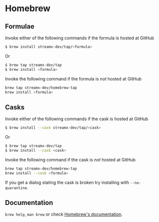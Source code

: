 # Homebrew

## Formulae
Invoke either of the following commands if the formula is hosted at GitHub

```sh
$ brew install streamx-dev/tap/<formula>
```

Or

```sh
$ brew tap streamx-dev/tap
$ brew install <formula>
```

Invoke the following command if the formula is *not* hosted at GitHub

```sh
brew tap streamx-dev/homebrew-tap 
brew install <formula>
```

## Casks
Invoke either of the following commands if the cask is hosted at GitHub

```sh
$ brew install --cask streamx-dev/tap/<cask>
```

Or

```sh
$ brew tap streamx-dev/tap
$ brew install --cask <cask>
```

Invoke the following command if the cask is *not* hosted at GitHub

```sh
brew tap streamx-dev/homebrew-tap 
brew install --cask <formula>
```

If you get a dialog stating the cask is broken try installing with `--no-quarantine`.

## Documentation
`brew help`, `man brew` or check [Homebrew's documentation](https://docs.brew.sh).
